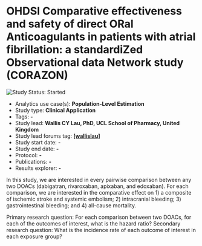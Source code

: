 OHDSI Comparative effectiveness and safety of direct ORal Anticoagulants in patients with atrial fibrillation: a standardiZed Observational data Network study (CORAZON)
=============

<img src="https://img.shields.io/badge/Study%20Status-Started-blue.svg" alt="Study Status: Started">

- Analytics use case(s): **Population-Level Estimation**
- Study type: **Clinical Application**
- Tags: **-**
- Study lead: **Wallis CY Lau, PhD, UCL School of Pharmacy, United Kingdom**
- Study lead forums tag: **[[wallislau]](https://forums.ohdsi.org/u/wallislau)**
- Study start date: **-**
- Study end date: **-**
- Protocol: **-**
- Publications: **-**
- Results explorer: **-**

In this study, we are interested in every pairwise comparison between any two DOACs (dabigatran, rivaroxaban, apixaban, and edoxaban). For each comparison, we are interested in the comparative effect on 1) a composite of ischemic stroke and systemic embolism; 2) intracranial bleeding; 3) gastrointestinal bleeding; and 4) all-cause mortality. 

Primary research question: For each comparison between two DOACs, for each of the outcomes of interest, what is the hazard ratio? 
Secondary research question: What is the incidence rate of each outcome of interest in each exposure group? 


